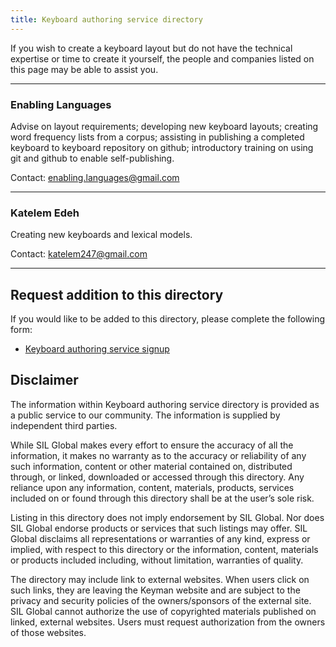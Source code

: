 ```yaml
---
title: Keyboard authoring service directory
---
```


If you wish to create a keyboard layout but do not have the technical expertise or time to create it yourself, the people and companies listed on this page
may be able to assist you.

---

### Enabling Languages

Advise on layout requirements; developing new keyboard layouts; creating word frequency lists from a corpus; assisting in publishing a completed keyboard to keyboard repository on github; introductory training on using git and github to enable self-publishing.

Contact: [enabling.languages@gmail.com](mailto:enabling.languages@gmail.com)

---

### Katelem Edeh

Creating new keyboards and lexical models.

Contact: [katelem247@gmail.com](mailto:katelem247@gmail.com)

---

## Request addition to this directory

If you would like to be added to this directory, please complete the following form:

* [Keyboard authoring service signup](https://forms.gle/i7S1Yb5ck4nUr8mn6)

## Disclaimer

The information within Keyboard authoring service directory is provided as a
public service to our community. The information is supplied by independent
third parties.

While SIL Global makes every effort to ensure the accuracy of all the
information, it makes no warranty as to the accuracy or reliability of any such
information, content or other material contained on, distributed through, or
linked, downloaded or accessed through this directory. Any reliance upon any
information, content, materials, products, services included on or found through
this directory shall be at the user’s sole risk.

Listing in this directory does not imply endorsement by SIL Global. Nor does SIL
Global endorse products or services that such listings may offer. SIL Global
disclaims all representations or warranties of any kind, express or implied,
with respect to this directory or the information, content, materials or
products included including, without limitation, warranties of quality.

The directory may include link to external websites. When users click on such
links, they are leaving the Keyman website and are subject to the privacy and
security policies of the owners/sponsors of the external site. SIL Global cannot
authorize the use of copyrighted materials published on linked, external
websites. Users must request authorization from the owners of those websites.